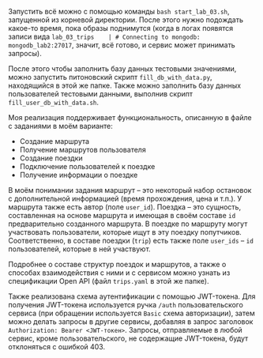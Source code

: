 Запустить всё можно с помощью команды `bash start_lab_03.sh`, запущенной из корневой директории.
После этого нужно подождать какое-то время, пока образы поднимутся (когда в логах появятся записи вида `lab_03_trips    | # Connecting to mongodb: mongodb_lab2:27017`, значит, всё готово, и сервис может принимать запросы).

После этого чтобы заполнить базу данных тестовыми значениями, можно запустить питоновский скрипт `fill_db_with_data.py`, находящийся в этой же папке. Также можно заполнить базу данных пользователей тестовыми данными, выполнив скрипт `fill_user_db_with_data.sh`.

Моя реализация поддерживает функциональность, описанную в файле с заданиями в моём варианте:
- Создание маршрута
- Получение маршрутов пользователя
- Создание поездки
- Подключение пользователей к поездке
- Получение информации о поездке

В моём понимании задания маршрут – это некоторый набор остановок с дополнительной информацией (время прохождения, цена и т.п.). У маршрута также есть автор (поле `user_id`). Поездка – это сущность, составленная на основе маршрута и имеющая в своём составе `id` предварительно созданного маршрута. В поездке по маршруту могут участвовать пользователи, которые ищут в эту поездку попутчиков. Соответственно, в составе поездки (`trip`) есть также поле `user_ids` – `id` пользователей, которые в ней участвуют.

Подробнее о составе структур поездок и маршрутов, а также о способах взаимодействия с ними и с сервисом можно узнать из спецификации Open API (файл `trips.yaml` в этой же папке).

Также реализована схема аутентификации с помощью JWT-токена. Для получения JWT-токена используется ручка `/auth` пользовательского сервиса (при обращении используется `Basic` схема авторизации), затем можно делать запросы в другие сервисы, добавляя в запрос заголовок `Authorization: Bearer <JWT-токен>`. Запросы, отправляемые в любой сервис, кроме пользовательского, не содержащие JWT-токена, будут отклоняться с ошибкой 403.